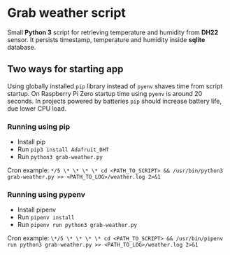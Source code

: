 # Grab weather script

Small **Python 3** script for retrieving temperature and humidity from **DH22** sensor.
It persists timestamp, temperature and humidity inside **sqlite** database.

## Two ways for starting app

Using globally installed `pip` library instead of `pyenv` shaves time from script startup. On Raspberry Pi Zero startup time using `pyenv` is around 20 seconds. In projects powered by batteries `pip` should increase battery life, due lower CPU load.

### Running using pip

- Install pip
- Run `pip3 install Adafruit_DHT`
- Run `python3 grab-weather.py`

Cron example:
`*/5 \* \* \* \* cd <PATH_TO_SCRIPT> && /usr/bin/python3 grab-weather.py >> <PATH_TO_LOG>/weather.log 2>&1`

### Running using pypenv

- Install pipenv
- Run `pipenv install`
- Run `pipenv run python3 grab-weather.py`

Cron example:
`\*/5 \* \* \* \* cd <PATH_TO_SCRIPT> && /usr/bin/pipenv run python3 grab-weather.py >> <PATH_TO_LOG>/weather.log 2>&1`
